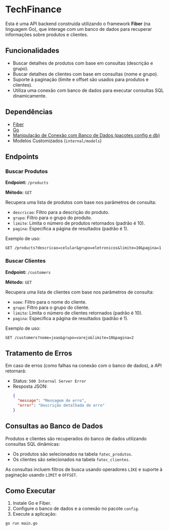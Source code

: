 
# TechFinance

Esta é uma API backend construída utilizando o framework **Fiber** (na linguagem Go), que interage com um banco de dados para recuperar informações sobre produtos e clientes.

## Funcionalidades

- Buscar detalhes de produtos com base em consultas (descrição e grupo).
- Buscar detalhes de clientes com base em consultas (nome e grupo).
- Suporte à paginação (limite e offset são usados para produtos e clientes).
- Utiliza uma conexão com banco de dados para executar consultas SQL dinamicamente.

## Dependências

- [Fiber](https://gofiber.io/)
- [Go](https://golang.org/)
- [Manipulação de Conexão com Banco de Dados (pacotes config e db)](./internal/db)
- Modelos Customizados (`internal/models`)

## Endpoints

### Buscar Produtos

**Endpoint:** `/products`

**Método:** `GET`

Recupera uma lista de produtos com base nos parâmetros de consulta:

- `descricao`: Filtro para a descrição do produto.
- `grupo`: Filtro para o grupo do produto.
- `limite`: Limita o número de produtos retornados (padrão é 10).
- `pagina`: Especifica a página de resultados (padrão é 1).

Exemplo de uso:

```
GET /products?descricao=celular&grupo=eletronicos&limite=10&pagina=1
```

### Buscar Clientes

**Endpoint:** `/customers`

**Método:** `GET`

Recupera uma lista de clientes com base nos parâmetros de consulta:

- `nome`: Filtro para o nome do cliente.
- `grupo`: Filtro para o grupo do cliente.
- `limite`: Limita o número de clientes retornados (padrão é 10).
- `pagina`: Especifica a página de resultados (padrão é 1).

Exemplo de uso:

```
GET /customers?nome=joao&grupo=varejo&limite=10&pagina=2
```

## Tratamento de Erros

Em caso de erros (como falhas na conexão com o banco de dados), a API retornará:

- Status: `500 Internal Server Error`
- Resposta JSON:
  ```json
  {
    "message": "Mensagem de erro",
    "error": "Descrição detalhada do erro"
  }
  ```

## Consultas ao Banco de Dados

Produtos e clientes são recuperados do banco de dados utilizando consultas SQL dinâmicas:

- Os produtos são selecionados na tabela `fatec_produtos`.
- Os clientes são selecionados na tabela `fatec_clientes`.

As consultas incluem filtros de busca usando operadores `LIKE` e suporte à paginação usando `LIMIT` e `OFFSET`.

## Como Executar

1. Instale Go e Fiber.
2. Configure o banco de dados e a conexão no pacote `config`.
3. Execute a aplicação:

```bash
go run main.go
```
